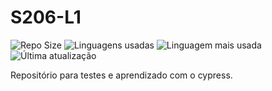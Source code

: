 # S206-L1

![Repo Size](https://img.shields.io/github/repo-size/joaodutra88/S206-L1)
![Linguagens usadas](https://img.shields.io/github/languages/count/joaodutra88/S206-L1)
![Linguagem mais usada](https://img.shields.io/github/languages/top/joaodutra88/S206-L1)
![Última atualização](https://img.shields.io/github/last-commit/joaodutra88/S206-L1)


Repositório para testes e aprendizado com o cypress. 

